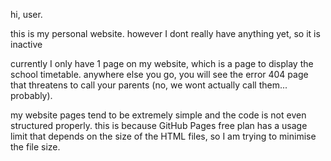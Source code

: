 hi, user.

this is my personal website. however I dont really have anything yet, so it is inactive

currently I only have 1 page on my website, which is a page to display the school timetable. anywhere else you go, you will see the error 404 page that threatens to call your parents (no, we wont actually call them... probably).

my website pages tend to be extremely simple and the code is not even structured properly. this is because GitHub Pages free plan has a usage limit that depends on the size of the HTML files, so I am trying to minimise the file size.
